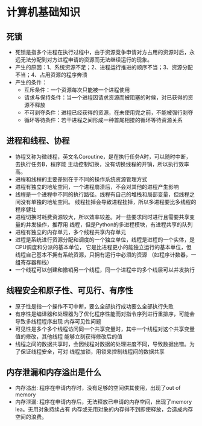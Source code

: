 # 计算机基础知识
## 死锁
- 死锁是指多个进程在执行过程中，由于资源竞争申请对方占用的资源时后，永远无法分配到对方进程申请的资源而无法继续运行的现象。
- 产生的原因：1、系统资源不足；2、进程运行推进的顺序不当；3、资源分配不当；4、占用资源的程序奔溃
- 产生的条件：
    - 互斥条件：一个资源每次只能被一个进程使用
    - 请求与保持条件：当一个进程因请求资源而被阻塞的时候，对已获得的资源不释放
    - 不可剥夺条件：进程已经获得的资源，在未使用完之前，不能被强行剥夺
    - 循环等待条件：若干进程之间形成一种首尾相接的循环等待资源关系

## 进程和线程、协程
- 协程又称为微线程，英文名Coroutine，是在执行任务A时，可以随时中断，去执行任务B，程序能
主动控制切换，没有切换线程的开销，所以执行效率高。
- 进程和线程的主要差别在于不同的操作系统资源管理方式
- 进程有独立的地址空间，一个进程崩溃后，不会对其他的进程产生影响
- 线程是一个进程中不同的执行路径。线程有自己的堆栈和局部变量，但线程之间没有单独的地址空间。
线程挂掉会导致进程挂掉，所以多进程要比多线程的程序健壮
- 进程切换时耗费资源较大，所以效率较差。对一些要求同时进行且需要共享变量的并发操作，推荐用
线程，但是Python的多进程模块，有进程共享的队列
- 进程有独立的内存单元，多个线程共享内存单元
- 进程是系统进行资源分配和调度的一个独立单位，线程是进程的一个实体，是CPU调度和分派的基本单位，
它是比进程更小的能独立运行的基本单位，但线程自己基本不拥有系统资源，只拥有运行中必须的资源
（如程序计数器，一组寄存器和栈）
- 一个线程可以创建和撤销另一个线程，同一个进程中的多个线层可以并发执行

## 线程安全和原子性、可见行、有序性
- 原子性是指一个操作不可中断，要么全部执行成功要么全部执行失败
- 有序性是编译器和处理器为了优化程序性能而对指令序列进行重排序，可能会导致多线程程序出现
内存可见性问题
- 可见性是多个多个线程访问同一个共享变量时，其中一个线程对这个共享变量值的修改，其他线程
能够立刻获得修改后的值
- 线程之间的数据共享时，会因线程对数据的处理进度不同，导致数据出错。为了保证线程安全，可对
线程加锁，用锁来控制线程间的数据共享

## 内存泄漏和内存溢出是什么
- 内存溢出: 程序在申请内存时，没有足够的空间供其使用，出现了out of memory
- 内存泄漏: 程序在申请内存后，无法释放已申请的内存空间，出现了memory lea。无用对象持续占有
内存或无用对象的内存得不到即使释放，会造成内存空间的浪费。
